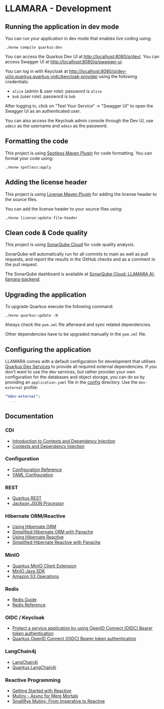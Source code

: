 # LLAMARA - Development

## Running the application in dev mode

You can run your application in dev mode that enables live coding using:

```shell script
./mvnw compile quarkus:dev
```

You can access the Quarkus Dev UI at <http://localhost:8080/q/dev/>.
You can access Swagger UI at <http://localhost:8080/q/swagger-ui>.

You can log in with Keycloak at <http://localhost:8080/q/dev-ui/io.quarkus.quarkus-oidc/keycloak-provider> using the following credentials:

- `alice` (admin & user role): password is `alice`
- `bob` (user role): password is `bob`

After logging in, click on "Test Your Service" -> "Swagger UI" to open the Swagger UI as an authenticated user.

You can also access the Keycloak admin console through the Dev UI, use `admin` as the username and `admin` as the password.

## Formatting the code

This project is using [Spotless Maven Plugin](https://github.com/diffplug/spotless/tree/main/plugin-maven) for code formatting.
You can format your code using:

```shell script
./mvnw spotless:apply
```

## Adding the license header

This project is using [License Maven Plugin](https://www.mojohaus.org/license-maven-plugin/) for adding the license header to the source files.

You can add the license header to your source files using:

```shell script
./mvnw license:update-file-header
```

## Clean code & Code quality

This project is using [SonarQube Cloud](https://sonarcloud.io/) for code quality analysis.

SonarQube will automatically run for all commits to main as well as pull requests, and report the results in the GitHub checks and as a comment in the pull request.

The SonarQube dashboard is available at [SonarQube Cloud: LLAMARA AI: llamara-backend](https://sonarcloud.io/project/overview?id=llamara-ai_llamara-backend).

## Upgrading the application

To upgrade Quarkus execute the following command:

```shell script
./mvnw quarkus:update -N
```

Always check the `pom.xml` file afterward and sync related dependencies.

Other dependencies have to be upgraded manually in the `pom.xml` file.

## Configuring the application

LLAMARA comes with a default configuration for development that utilises [Quarkus Dev Services](https://quarkus.io/guides/dev-services) to provide all required external dependencies.
If you don't want to use the dev services, but rather provider your own configuration for the databases and object storage, you can do so by providing an `application.yaml` file in the [config](config) directory.
Use the `dev-external` profile:

```yaml
"%dev-external":
  ...
```

## Documentation

### CDI

- [Introduction to Contexts and Dependency Injection](https://quarkus.io/guides/cdi)
- [Contexts and Dependency Injection](https://quarkus.io/guides/cdi-reference)

### Configuration

- [Configuration Reference](https://quarkus.io/guides/config-reference)
- [YAML Configuration](https://quarkus.io/guides/config-yaml)

### REST

- [Quarkus REST](https://quarkus.io/guides/rest)
- [Jackson JSON Processor](https://github.com/FasterXML/jackson-docs)

### Hibernate ORM/Reactive

- [Using Hibernate ORM](https://quarkus.io/guides/hibernate-orm)
- [Simplified Hibernate ORM with Panache](https://quarkus.io/guides/hibernate-orm-panache)
- [Using Hibernate Reactive](https://quarkus.io/guides/hibernate-reactive)
- [Simplified Hibernate Reactive with Panache](https://quarkus.io/guides/hibernate-reactive-panache)

### MinIO

- [Quarkus MinIO Client Extension](https://docs.quarkiverse.io/quarkus-minio/dev/index.html)
- [MinIO Java SDK](https://min.io/docs/minio/linux/developers/java/API.html)
- [Amazon S3 Operations](https://docs.aws.amazon.com/AmazonS3/latest/API/API_Operations_Amazon_Simple_Storage_Service.html)

### Redis

- [Redis Guide](https://quarkus.io/guides/redis)
- [Redis Reference](https://quarkus.io/guides/redis-reference)

### OIDC / Keycloak

- [Protect a service application by using OpenID Connect (OIDC) Bearer token authentication](https://quarkus.io/guides/security-oidc-bearer-token-authentication-tutorial)
- [Quarkus OpenID Connect (OIDC) Bearer token authentication](https://quarkus.io/guides/security-oidc-bearer-token-authentication)

### LangChain4j

- [LangChain4j](https://docs.langchain4j.dev/)
- [Quarkus LangChain4j](https://docs.quarkiverse.io/quarkus-langchain4j/dev/index.html)

### Reactive Programming

- [Getting Started with Reactive](https://quarkus.io/guides/getting-started-reactive)
- [Mutiny - Async for Mere Mortals](https://quarkus.io/guides/mutiny-primer)
- [SmallRye Mutiny: From Imperative to Reactive](https://smallrye.io/smallrye-mutiny/latest/guides/imperative-to-reactive)
